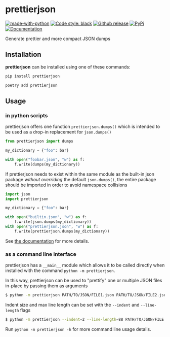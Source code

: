 # prettierjson

[![made-with-python](https://img.shields.io/badge/Made%20with-Python-1f425f.svg?style=flat-square)](https://www.python.org/)
[![Code style: black](https://img.shields.io/badge/code%20style-black-000000.svg?style=flat-square)](https://github.com/psf/black)
[![Github release](https://img.shields.io/badge/release-1.0.0-blue.svg?style=flat-square)](https://github.com/brianburwell11/prettierjson/releases/tag/1.0.0)
[![PyPi](https://img.shields.io/badge/-PyPi-white.svg?logo=pypi&labelColor=4B8BBE&logoColor=FFD43B&style=flat-square)](https://pypi.org/project/prettierjson/)
[![Documentation](https://img.shields.io/badge/-Documentation-2980b9.svg?logo=readthedocs&labelColor=2980b9&logoColor=FFFFFF&style=flat-square)][documentation]

Generate prettier and more compact JSON dumps

## Installation

**prettierjson** can be installed using one of these commands:

```sh
pip install prettierjson
```

```sh
poetry add prettierjson
```

## Usage

### in python scripts

prettierjson offers one function `prettierjson.dumps()` which is intended to be used as a drop-in replacement for `json.dumps()`

```python
from prettierjson import dumps

my_dictionary = {"foo": bar}

with open("foobar.json", "w") as f:
    f.write(dumps(my_dictionary))
```

If prettierjson needs to exist within the same module as the built-in json package _without overriding_ the default `json.dumps()`, the entire package should be imported in order to avoid namespace collisions
```python
import json
import prettierjson

my_dictionary = {"foo": bar}

with open("builtin.json", "w") as f:
    f.write(json.dumps(my_dictionary))
with open("prettierjson.json", "w") as f:
    f.write(prettierjson.dumps(my_dictionary))
```

See [the documentation][documentation] for more details.


### as a command line interface

prettierjson has a `__main__` module which allows it to be called directly when installed with the command `python -m prettierjson`.

In this way, prettierjson can be used to "prettify" one or multiple JSON files in-place by passing them as arguments
```sh
$ python -m prettierjson PATH/TO/JSON/FILE1.json PATH/TO/JSON/FILE2.json
```

Indent size and max line length can be set with the `--indent` and `--line-length` flags
```sh
$ python -m prettierjson --indent=2 --line-length=88 PATH/TO/JSON/FILE.json
```

Run `python -m prettierjson -h` for more command line usage details.


<!-- links -->
[poetry]: https://python-poetry.org/docs/
[changelog]: docs/CHANGELOG.md
[documentation]: https://github.com/brianburwell11/prettierjson/wiki
